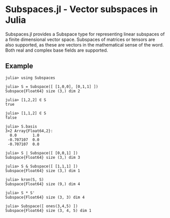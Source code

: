Subspaces.jl - Vector subspaces in Julia
========================================

Subspaces.jl provides a Subspace type for representing linear subspaces of a finite
dimensional vector space.  Subspaces of matrices or tensors are also supported, as these
are vectors in the mathematical sense of the word.  Both real and complex base fields are
supported.

## Example

```
julia> using Subspaces

julia> S = Subspace([ [1,0,0], [0,1,1] ])
Subspace{Float64} size (3,) dim 2

julia> [1,2,2] ∈ S
true

julia> [1,1,2] ∈ S
false

julia> S.basis
3×2 Array{Float64,2}:
  0.0       1.0
 -0.707107  0.0
 -0.707107  0.0

julia> S | Subspace([ [0,0,1] ])
Subspace{Float64} size (3,) dim 3

julia> S & Subspace([ [1,1,1] ])
Subspace{Float64} size (3,) dim 1

julia> kron(S, S)
Subspace{Float64} size (9,) dim 4

julia> S * S'
Subspace{Float64} size (3, 3) dim 4

julia> Subspace([ ones(3,4,5) ])
Subspace{Float64} size (3, 4, 5) dim 1
```
